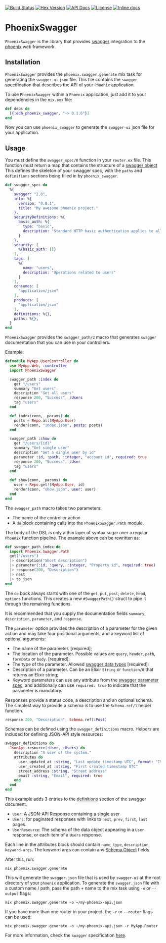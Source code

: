 [![Build Status](https://travis-ci.org/everydayhero/phoenix_swagger.svg?branch=master)](https://travis-ci.org/everydayhero/phoenix_swagger)
[![Hex Version](https://img.shields.io/hexpm/v/edh_phoenix_swagger.svg)](https://hex.pm/packages/edh_phoenix_swagger)
[![API Docs](https://img.shields.io/badge/api-docs-yellow.svg)](https://hexdocs.pm/edh_phoenix_swagger/)
[![License](https://img.shields.io/hexpm/l/edh_phoenix_swagger.svg)](https://github.com/everydayhero/phoenix_swagger/blob/master/LICENSE)
[![Inline docs](http://inch-ci.org/github/everydayhero/phoenix_swagger.svg?branch=master&style=shields)](http://inch-ci.org/github/everydayhero/phoenix_swagger)

# PhoenixSwagger

`PhoenixSwagger` is the library that provides [swagger](http://swagger.io/) integration
to the [phoenix](http://www.phoenixframework.org/) web framework.

## Installation

`PhoenixSwagger` provides the `phoenix.swagger.generate` mix task for generating the `swagger-ui` `json` file. This file contains the `swagger` specification that describes the API of your `Phoenix` application.

To use `PhoenixSwagger` within a `Phoenix` application, just add it to your dependencies in the `mix.exs` file:

```elixir
def deps do
  [{:edh_phoenix_swagger, "~> 0.1.6"}]
end
```

Now you can use `phoenix_swagger` to generate the `swagger-ui` json file for your application.

## Usage

You must define the `swagger_spec/0` function in your `router.ex` file. This function must
return a map that contains the structure of a [swagger object](http://swagger.io/specification/#swaggerObject)
This defines the skeleton of your swagger spec, with the `paths` and `definitions` sections being filled in by `phoenix_swagger`.

```elixir
def swagger_spec do
  %{
    swagger: "2.0",
    info: %{
      version: "0.0.1",
      title: "My awesome phoenix project."
    },
    securityDefinitions: %{
      basic_auth: %{
        type: "basic",
        description: "Standard HTTP basic authentication applies to all API operations."
      }
    },
    security: [
      %{basic_auth: []}
    ],
    tags: [
      %{
        name: "users",
        description: "Operations related to users"
      }
    ],
    consumes: [
      "application/json"
    ],
    produces: [
      "application/json"
    ],
    definitions: %{},
    paths: %{},
  }
end
```

`PhoenixSwagger` provides the `swagger_path/2` macro that generates `swagger` documentation that you can use in your controllers.

Example:

```elixir
defmodule MyApp.UserController do
  use MyApp.Web, :controller
  import PhoenixSwagger

  swagger_path :index do
    get "/users"
    summary "Get users"
    description "Get all users"
    response 200, "Success", :Users
    tag "users"
  end

  def index(conn, _params) do
    posts = Repo.all(MyApp.User)
    render(conn, "index.json", posts: posts)
  end

  swagger_path :show do
    get "/users/{id}"
    summary "Get single user"
    description "Get a single user by id"
    parameter :id, :path, :integer, "account id", required: true
    response 200, "Success", :User
    tag "users"
  end
  
  def show(conn, _params) do
    user = Repo.get!(MyApp.User, id)
    render(conn, "show.json", user: user)
  end
end
```

The `swagger_path` macro takes two parameters:

* The name of the controller action
* A `do` block containing calls into the `PhoenixSwagger.Path` module.

The body of the DSL is only a thin layer of syntax sugar over a regular `Phoenix` function pipeline.
The example above can be rewritten as:

```elixir
def swagger_path_index do
  import Phoenix.Swagger.Path
  get("/users")
  |> description("Short description")
  |> parameter(:id, :query, :integer, "Property id", required: true)
  |> response(200, "Description")
  |> nest
  |> to_json
end
```

The `do` bock always starts with one of the `get`, `put`, `post`, `delete`, `head`, `options` functions. This creates a new `#SwaggerPath{}` struct to pipe it through the remaining functions.

It is recommended that you supply the documentation fields `summary`, `description`, `parameter`, and `response`.

The `parameter` option provides the description of a parameter for the given action and may take four positional arguments, and a keyword list of optional arguments:

* The name of the parameter. [required];
* The location of the parameter. Possible values are `query`, `header`, `path`, `formData` or `body`. [required];
* The type of the parameter. Allowed [swagger data types](https://github.com/swagger-api/swagger-spec/blob/master/versions/2.0.md#data-types
) [required];
* Description of a parameter. Can be an Elixir `String` or `function/0` that returns an Elixir string;
* Keyword parameters can use any attribute from the [swagger parameter spec](http://swagger.io/specification/#parameterObject), and additionally can use `required: true` to indicate that the parameter is mandatory.

Responses provide a status code, a description and an optional schema.
The simplest way to provide a schema is to use the `Schema.ref/1` helper function.

```elixir
response 200, "Description", Schema.ref(:Post)
```

Schemas can be defined using the `swagger_definitions` macro.
Helpers are included for defining JSON-API style resources:

```elixir
swagger_definitions do
  JsonApi.resource(:User, :Users) do
    description "A user of the system."
    attributes do
      user_updated_at :string, "Last update timestamp UTC", format: "ISO-8601"
      user_created_at :string, "First created timestamp UTC"
      street_address :string, "Street address"
      email :string, "Email", required: true
    end
  end
end
```

This example adds 3 entries to the [definitions](http://swagger.io/specification/#definitionsObject) section of the swagger document.

* `User`: A JSON-API Response containing a single user
* `Users`: for paginated responses with links to `next`, `prev`, `first`, `last` pages.
* `UserResource`: The schema of the data object appearing in a `User` response, or each item of a `Users` response.

Each line in the attributes block should contain `name`, `type`, `description`, `keyword-args`.
The keyword args can contain any [Schema Object](http://swagger.io/specification/#schemaObject) fields.

After this, run:

```
mix phoenix.swagger.generate
```

This will generate the `swagger.json` file that is used by `swagger-ui` at the root directory of your `phoenix` application.
To generate the `swagger.json` file with a custom name / path, pass the path + name to the mix task using `-o` or `--output` flags:

```
mix phoenix.swagger.generate -o ~/my-phoenix-api.json
```

If you have more than one router in your project, the `-r` or `--router` flags can be used:

```
mix phoenix.swagger.generate -o ~/my-phoenix-api.json -r MyApp.Router
```

For more information, check the `swagger` specification [here](https://github.com/swagger-api/swagger-spec/blob/master/versions/2.0.md).
